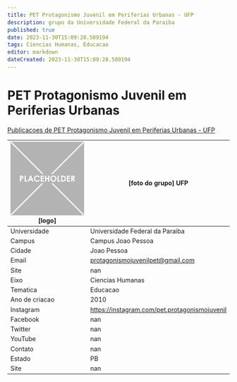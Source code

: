 ```yaml
---
title: PET Protagonismo Juvenil em Periferias Urbanas - UFP
description: grupo da Universidade Federal da Paraiba
published: true
date: 2023-11-30T15:09:28.509194
tags: Ciencias Humanas, Educacao
editor: markdown
dateCreated: 2023-11-30T15:09:28.509194
---
```


# PET Protagonismo Juvenil em Periferias Urbanas

[Publicacoes de PET Protagonismo Juvenil em Periferias Urbanas - UFP](/atividade/144PETProtagonismoJuvenilemPeriferiasUrbanasUFP/feed.md)

| ![placeholder.png](/placeholder.png) [logo] | [foto do grupo] UFP         |
| ------------------------------------------- | ------------------------------------------------- |
| Universidade                                | Universidade Federal da Paraiba      |
| Campus                                      | Campus Joao Pessoa            |
| Cidade                                      | Joao Pessoa             |
| Email                                       | protagonismojuvenilpet@gmail.com             |
| Site                                        | nan              |
| Eixo                                        | Ciencias Humanas              |
| Tematica                                    | Educacao          |
| Ano de criacao                              | 2010        |
| Instagram                                   | https://instagram.com/pet.protagonismojuvenil         |
| Facebook                                    | nan          |
| Twitter                                     | nan           |
| YouTube                                     | nan           |
| Contato                                     | nan         |
| Estado                                      |  PB            |
| Site                                        | nan |
